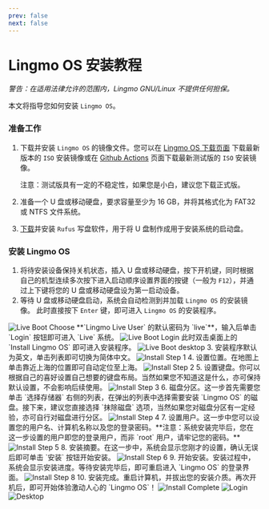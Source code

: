 ```yaml
---
prev: false
next: false
---
```


# Lingmo OS 安装教程
*警告：在适用法律允许的范围内，Lingmo GNU/Linux 不提供任何担保。*

本文将指导您如何安装 `Lingmo OS`。

### 准备工作
1. 下载并安装 `Lingmo OS` 的镜像文件。您可以在 [Lingmo OS 下载页面](https://www.lingmo.org/zh-cn/downloads) 下载最新版本的 `ISO` 安装镜像或在 [Github Actions](https://github.com/LingmoOS-Testing/live-build-config/actions) 页面下载最新测试版的 `ISO` 安装镜像。

    注意：测试版具有一定的不稳定性，如果您是小白，建议您下载正式版。

2. 准备一个 U 盘或移动硬盘，要求容量至少为 16 GB，并将其格式化为 FAT32 或 NTFS 文件系统。

3. [下载](https://rufus.ie/)并安装 `Rufus` 写盘软件，用于将 U 盘制作成用于安装系统的启动盘。

### 安装 Lingmo OS
1. 将待安装设备保持关机状态，插入 U 盘或移动硬盘，按下开机键，同时根据自己的机型连续多次按下进入启动顺序设置界面的按键（一般为 `F12`），并通过上下键将您的 U 盘或移动硬盘设为第一启动设备。
2. 等待 U 盘或移动硬盘启动，系统会自动检测到并加载 `Lingmo OS` 的安装镜像。
此时直接按下 `Enter` 键，即可进入 `Lingmo OS` 的安装程序。
<img src="/zh/Wiki/img/live-boot-choose.png" loading="lazy" alt="Live Boot Choose">
**`Lingmo Live User` 的默认密码为 `live`**，输入后单击 `Login` 按钮即可进入 `Live` 系统。
<img src="/zh/Wiki/img/live-boot-login.png" loading="lazy" alt="Live Boot Login">
此时双击桌面上的 `Install Lingmo OS` 即可进入安装程序。
<img src="/zh/Wiki/img/live-boot-desktop.png" loading="lazy" alt="Live Boot desktop">
3. 安装程序默认为英文，单击列表即可切换为简体中文。
<img src="/zh/Wiki/img/install-step-1.png" loading="lazy" alt="Install Step 1">
4. 设置位置。在地图上单击靠近上海的位置即可自动定位至上海。
<img src="/zh/Wiki/img/install-step-2.png" loading="lazy" alt="Install Step 2">
5. 设置键盘。你可以根据自己的喜好设置自己想要的键盘布局。当然如果您不知道这是什么，亦可保持默认设置，不会影响后续使用。
<img src="/zh/Wiki/img/install-step-3.png" loading="lazy" alt="Install Step 3">
6. 磁盘分区。这一步首先需要您单击 `选择存储器` 右侧的列表，在弹出的列表中选择需要安装 `Lingmo OS` 的磁盘。接下来，建议您直接选择 `抹除磁盘` 选项，当然如果您对磁盘分区有一定经验，亦可自行对磁盘进行分区。
<img src="/zh/Wiki/img/install-step-4.png" loading="lazy" alt="Install Step 4">
7. 设置用户。这一步中您可以设置您的用户名、计算机名称以及您的登录密码。**注意：系统安装完毕后，您在这一步设置的用户即您的登录用户，而非 `root` 用户，请牢记您的密码。**
<img src="/zh/Wiki/img/install-step-5.png" loading="lazy" alt="Install Step 5">
8. 安装摘要。在这一步中，系统会显示您刚才的设置，确认无误后即可单击 `安装` 按钮开始安装。
<img src="/zh/Wiki/img/install-step-6.png" loading="lazy" alt="Install Step 6">
9. 开始安装。安装过程中，系统会显示安装进度。等待安装完毕后，即可重启进入 `Lingmo OS` 的登录界面。
<img src="/zh/Wiki/img/install-step-7.png" loading="lazy" alt="Install Step 8">
10.  安装完成。重启计算机，并拔出您的安装介质。再次开机后，即可开始体验激动人心的 `Lingmo OS`！
<img src="/zh/Wiki/img/install-complete.png" loading="lazy" alt="Install Complete">
<img src="/zh/Wiki/img/login.png" loading="lazy" alt="Login">
<img src="/zh/Wiki/img/desktop.png" loading="lazy" alt="Desktop">
